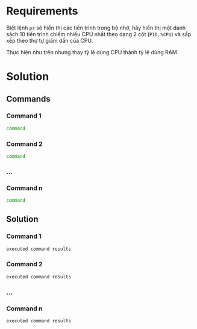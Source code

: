 <h1>Requirements</h1>

Biết lệnh `ps` sẽ hiển thị các tiến trình trong bộ nhớ, hãy hiển thị một danh sách 10 tiến trình chiếm nhiều CPU nhất theo dạng 2 cột (`PID`, `%CPU`) và sắp xếp theo thứ tự giảm dần của CPU.

Thực hiện như trên nhưng thay tỷ lệ dùng CPU thành tỷ lệ dùng RAM

<h1>Solution</h1>

<h2>Commands</h2>

<h3>Command 1</h3>

```sh
command
```

<h3>Command 2</h3>

```sh
command
```

<h3>...</h3>

<h3>Command n</h3>

```sh
command
```

<h2>Solution</h2>

<h3>Command 1</h3>

```sh
executed command results
```

<h3>Command 2</h3>

```sh
executed command results
```

<h3>...</h3>

<h3>Command n</h3>

```sh
executed command results
```